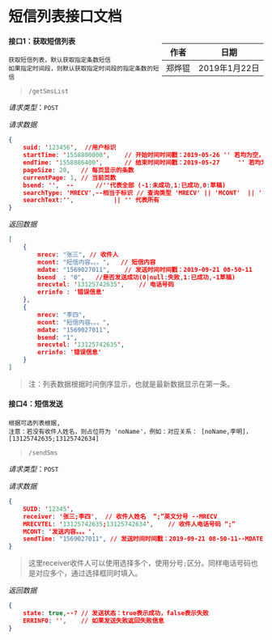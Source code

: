 # 短信列表接口文档

<div style="float:right">

|作者|日期|
|----|---|
|郑烨锟|2019年1月22日|

</div>

#### 接口1：获取短信列表

	获取短信列表，默认获取指定条数短信
	如果指定时间段，则默认获取指定时间段的指定条数的短信

> `/getSmsList`

*请求类型*：`POST`

*请求数据*

```json
{
	suid: '123456',  //用户标识
	startTime: '1558800000',   	// 开始时间时间戳：2019-05-26 '' 若均为空，则查询全部
	endTime: '1558886400',  	// 结束时间时间戳：2019-05-27     '' 若均为空，则查询全部
	pageSize: 20,	// 每页显示的条数
	currentPage: 1,	// 当前页数
	bsend: '',	--  	//''代表全部 (-1:未成功,1:已成功,0:草稿)
	searchType: 'MRECV',--相当于标识	// 查询类型 'MRECV' || 'MCONT'  || '' 代表全部类型
	searchText:'',           || '' 代表所有
}
```

*返回数据*

```json
[
	{
		mrecv: "张三", // 收件人
		mcont: "短信内容。。。",	// 短信内容
		mdate: "1569027011",  	// 发送时间时间戳：2019-09-21 08-50-11
		bsend  : "0",	//是否发送成功(0|null:失败,1:已成功,-1草稿)
		mrecvtel: '13125742635',	// 电话号码
		errinfo : '错误信息'
	},
	{
		mrecv: "李四",
		mcont: "短信内容。。。",
		mdate: "1569027011",
		bsend: "1",
		mrecvtel: '13125742635',
		errinfo: '错误信息'
	}
]
```

> 注：列表数据根据时间倒序显示，也就是最新数据显示在第一条。


#### 接口4：短信发送

	根据可选列表根据,
	注意：若没有收件人姓名，则占位符为 'noName'，例如：对应关系： [noName,李明]， [13125742635;13125742634]

> `/sendSms`

*请求类型*：`POST`

*请求数据*
```json
{
	SUID: '12345',
	receiver: '张三;李四',	// 收件人姓名  “;”英文分号 --MRECV  
	MRECVTEL: '13125742635;13125742634',	// 收件人电话号码 “;”  
	MCONT: '发送内容。。。',  
	sendTime: "1569027011",	// 发送时间时间戳：2019-09-21 08-50-11--MDATE   
}
```

> 这里receiver收件人可以使用选择多个，使用分号`;`区分。同样电话号码也是对应多个，通过选择框同时填入。

*返回数据*

```json
{
	state: true,--?	// 发送状态：true表示成功，false表示失败
	ERRINFO: '',	// 如果发送失败返回失败信息
}
```